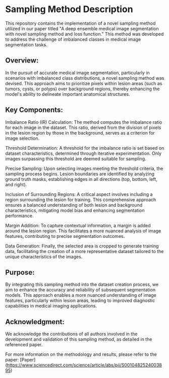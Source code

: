 # Sampling Method Description
This repository contains the implementation of a novel sampling method utilized in our paper titled "A deep ensemble medical image segmentation with novel sampling method and loss function." This method was developed to address the challenge of imbalanced classes in medical image segmentation tasks.

## Overview:
In the pursuit of accurate medical image segmentation, particularly in scenarios with imbalanced class distributions, a novel sampling method was devised. This approach aims to prioritize pixels within lesion areas (such as tumors, cysts, or polyps) over background regions, thereby enhancing the model's ability to delineate important anatomical structures.

## Key Components:
Imbalance Ratio (IR) Calculation: The method computes the imbalance ratio for each image in the dataset. This ratio, derived from the division of pixels in the lesion region by those in the background, serves as a criterion for image selection.

Threshold Determination: A threshold for the imbalance ratio is set based on dataset characteristics, determined through iterative experimentation. Only images surpassing this threshold are deemed suitable for sampling.

Precise Sampling: Upon selecting images meeting the threshold criteria, the sampling process begins. Lesion boundaries are identified by analyzing ground truth masks, establishing edges in all directions (top, bottom, left, and right).

Inclusion of Surrounding Regions: A critical aspect involves including a region surrounding the lesion for training. This comprehensive approach ensures a balanced understanding of both lesion and background characteristics, mitigating model bias and enhancing segmentation performance.

Margin Addition: To capture contextual information, a margin is added around the lesion region. This facilitates a more nuanced analysis of image features, contributing to precise segmentation outcomes.

Data Generation: Finally, the selected area is cropped to generate training data, facilitating the creation of a more representative dataset tailored to the unique characteristics of the images.

## Purpose:
By integrating this sampling method into the dataset creation process, we aim to enhance the accuracy and reliability of subsequent segmentation models. This approach enables a more nuanced understanding of image features, particularly within lesion areas, leading to improved diagnostic capabilities in medical imaging applications.

## Acknowledgment:
We acknowledge the contributions of all authors involved in the development and validation of this sampling method, as detailed in the referenced paper.

For more information on the methodology and results, please refer to the paper: [Paper] (https://www.sciencedirect.com/science/article/abs/pii/S0010482524003895)
